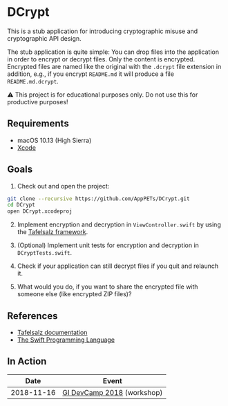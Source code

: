 # DCrypt

This is a stub application for introducing cryptographic misuse and cryptographic API design.

The stub application is quite simple: You can drop files into the application in order to encrypt or decrypt files. Only the content is encrypted. Encrypted files are named like the original with the `.dcrypt` file extension in addition, e.g., if you encrypt `README.md` it will produce a file `README.md.dcrypt`.

⚠️ This project is for educational purposes only. Do not use this for productive purposes!

## Requirements

- macOS 10.13 (High Sierra)
- [Xcode](https://developer.apple.com/xcode/)

## Goals

1. Check out and open the project:

  ```sh
  git clone --recursive https://github.com/AppPETs/DCrypt.git
  cd DCrypt
  open DCrypt.xcodeproj
  ```

2. Implement encryption and decryption in `ViewController.swift` by using the [Tafelsalz framework](https://blochberger.github.io/Tafelsalz).

3. (Optional) Implement unit tests for encryption and decryption in `DCryptTests.swift`.

4. Check if your application can still decrypt files if you quit and relaunch it.

5. What would you do, if you want to share the encrypted file with someone else (like encrypted ZIP files)?

## References

- [Tafelsalz documentation](https://blochberger.github.io/Tafelsalz)
- [The Swift Programming Language](https://docs.swift.org/swift-book/)

## In Action

| Date       | Event                                                      |
| ---------- | ---------------------------------------------------------- |
| 2018-11-16 | [GI DevCamp 2018](https://hamburg.dev-camp.com) (workshop) |

